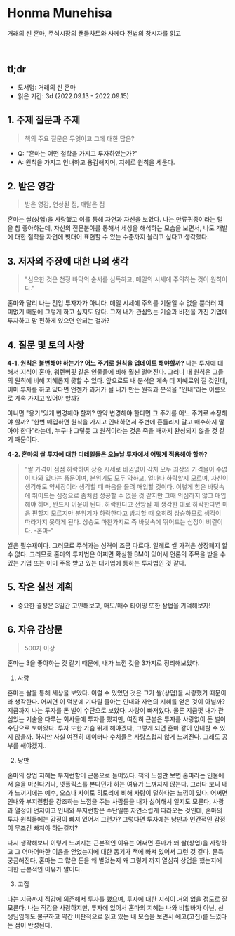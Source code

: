 # Honma Munehisa



거래의 신 혼마, 주식시장의 캔들차트와 사께다 전법의 창시자를 읽고
<!--more-->
<br />



## tl;dr
- 도서명: 거래의 신 혼마
- 읽은 기간: 3d (2022.09.13 - 2022.09.15)


## 1. 주제 질문과 주제
> 책의 주요 질문은 무엇이고 그에 대한 답은?


- Q: "혼마는 어떤 철학을 가지고 투자하였는가?"
- A: 원칙을 가지고 인내하고 용감해지며, 지혜로 원칙을 세운다.

## 2. 받은 영감
> 받은 영감, 연상된 점, 깨달은 점

혼마는 쌀(상업)을 사랑했고 이를 통해 자연과 자신을 보았다. 나는 만류귀종이라는 말을 참 좋아하는데, 자신의 전문분야를 통해서 세상을 해석하는 모습을 보면서, 나도 개발에 대한 철학을 자연에 빗대어 표현할 수 있는 수준까지 올리고 싶다고 생각했다.


## 3. 저자의 주장에 대한 나의 생각

> "심오한 것은 천정 바닥의 순서를 심득하고, 매일의 시세에 주의하는 것이 원칙이다."

혼마와 달리 나는 전업 투자자가 아니다. 매일 시세에 주의를 기울일 수 없을 뿐더러 재미없기 때문에 그렇게 하고 싶지도 않다. 그저 내가 관심있는 기술과 비전을 가진 기업에 투자하고 맘 편하게 있으면 안되는 걸까? 


## 4. 질문 및 토의 사항

**4-1. 원칙은 불변해야 하는가? 어느 주기로 원칙을 업데이트 해야할까?**
나는 투자에 대해서 지식이 혼마, 워렌버핏 같은 인물들에 비해 훨씬 떨어진다. 그러니 내 원칙은 그들의 원칙에 비해 지혜롭지 못할 수 있다. 앞으로도 내 분석은 계속 더 지혜로워 질 것인데, 이미 투자를 하고 있다면 언젠가 과거가 될 내가 만든 원칙과 분석을 "인내"라는 이름으로 계속 가지고 있어야 할까? 

아니면 "용기"있게 변경해야 할까? 만약 변경해야 한다면 그 주기를 어느 주기로 수정해야 할까? "한번 매입하면 원칙을 가지고 인내하면서 주변에 흔들리지 말고 매수하지 말아야 한다"라는데, 누구나 그렇듯 그 원칙이라는 것은 죽을 때까지 완성되지 않을 것 같기 때문이다.


**4-2. 혼마의 쌀 투자에 대한 디테일들은 오늘날 투자에서 어떻게 적용해야 할까?**
> "쌀 가격이 점점 하락하여 상승 시세로 바뀜없이 각처 모두 최상의 가격물이 수없이 나와 있다는 풍문이며, 분위기도 모두 약하고, 얼마나 하락할지 모르며, 자신이 생각해도 약세장이라 생각할 때 마음을 돌려 매입할 것이다. 이렇게 함은 바닷속에 뛰어드는 심정으로 좀처럼 성공할 수 없을 것 같지만 그때 의심하지 않고 매입해야 하며, 반드시 이운이 된다. 하락한다고 전망될 때 생각한 대로 하락한다면 마음 편할지 모르지만 분위기가 하락한다고 방치할 때 오히려 상승하므로 생각이 따라가지 못하게 된다. 상승도 마찬가지로 즉 바닷속에 뛰어드는 심정이 비결이다. -혼마-"

쌀은 필수재이다. 그러므로 주식과는 성격이 조금 다르다. 일례로 쌀 가격은 상장폐지 할 수 없다. 그러므로 혼마의 투자법은 어쩌면 확실한 BM이 있어서 언론의 주목을 받을 수 있는 기업 또는 이미 주목 받고 있는 대기업에 통하는 투자법인 것 같다.


## 5. 작은 실천 계획
- 중요한 결정은 3일간 고민해보고, 매도/매수 타이밍 또한 삼법을 기억해보자!

## 6. 자유 감상문 
> 500자 이상

혼마는 3을 좋아하는 것 같기 때문에, 내가 느낀 것을 3가지로 정리해보았다.

1. 사랑


혼마는 쌀을 통해 세상을 보았다. 이럴 수 있었던 것은 그가 쌀(상업)을 사랑했기 때문이라 생각한다. 어쩌면 이 덕분에 기다릴 줄아는 인내와 자연의 지혜를 얻은 것이 아닐까? 지금까지 나는 투자를 돈 벌이 수단으로 보았다. 사랑이 빠져있다. 물론 지금껏 내가 관심있는 기술을 다루는 회사들에 투자를 했지만, 여전히 근본은 투자를 사랑없이 돈 벌이 수단으로 보아왔다. 투자 또한 가슴 뛰게 해야겠다, 그렇게 되면 혼마 같이 인내할 수 있지 않을까. 하지만 사실 여전히 데이터나 수치들은 사랑스럽지 않게 느껴진다. 그래도 공부를 해야겠지..

2. 낭만

혼마의 상업 지혜는 부지런함이 근본으로 들어있다. 책의 느낌만 보면 혼마라는 인물에서 술을 마신다거나, 넷플릭스를 본다던가 하는 여유가 느껴지지 않는다. 그러다 보니 내가 느끼기에는 예수, 오쇼나 사이토 히토리에 비해 사랑이 덜하다는 느낌이 있다. 어쩌면 인내와 부지런함을 강조하는 느낌을 주는 사람들을 내가 싫어해서 일지도 모른다, 사랑과 열정이 먼저이고 인내와 부지런함은 수단일뿐 자연스럽게 따라오는 것인데, 혼마의 투자 원칙들에는 감정이 빠져 있어서 그런가? 그렇다면 투자에는 낭만과 인간적인 감정이 무조건 빠져야 하는걸까?

다시 생각해보니 이렇게 느껴지는 근본적인 이유는 어쩌면 혼마가 왜 쌀(상업)을 사랑하고 그 어마어마한 이윤을 얻었는지에 대한 동기가 책에 빠져 있어서 그런 것 같다. 문득 궁금해진다, 혼마는 그 많은 돈을 왜 벌었는지 왜 그렇게 까지 열심히 상업을 했는지에 대한 근본적인 이유가 말이다.

3. 고집

나는 지금까지 직감에 의존해서 투자를 했으며, 투자에 대한 지식이 거의 없을 정도로 잘 모른다.
나는 직감을 사랑하지만, 투자에 있어서 혼마의 지혜는 나와 비할바가 아닌, 선생님임에도 불구하고 약간 비판적으로 읽고 있는 내 모습을 보면서 에고(고집)를 느꼈다는 점이 반성된다.
